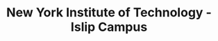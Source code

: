 ---
layout: repo
title: "New York Institute of Technology - Islip Campus"
id: 19239
permalink: repos/19239/
---